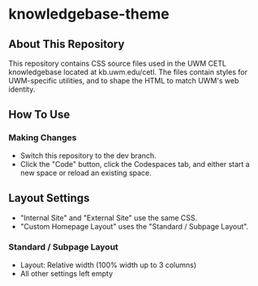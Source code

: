 # knowledgebase-theme

## About This Repository
This repository contains CSS source files used in the UWM CETL knowledgebase located at kb.uwm.edu/cetl. The files contain styles for UWM-specific utilities, and to shape the HTML to match UWM's web identity. 

## How To Use

### Making Changes
- Switch this repository to the dev branch.
- Click the "Code" button, click the Codespaces tab, and either start a new space or reload an existing space.

## Layout Settings
* "Internal Site" and "External Site" use the same CSS.
* "Custom Homepage Layout" uses the "Standard / Subpage Layout".

### Standard / Subpage Layout
* Layout: Relative width (100% width up to 3 columns)
* All other settings left empty
